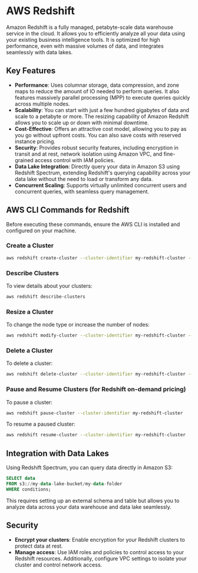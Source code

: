 # AWS Redshift

Amazon Redshift is a fully managed, petabyte-scale data warehouse service in the cloud. It allows you to efficiently analyze all your data using your existing business intelligence tools. It is optimized for high performance, even with massive volumes of data, and integrates seamlessly with data lakes.

## Key Features

- **Performance**: Uses columnar storage, data compression, and zone maps to reduce the amount of IO needed to perform queries. It also features massively parallel processing (MPP) to execute queries quickly across multiple nodes.
- **Scalability**: You can start with just a few hundred gigabytes of data and scale to a petabyte or more. The resizing capability of Amazon Redshift allows you to scale up or down with minimal downtime.
- **Cost-Effective**: Offers an attractive cost model, allowing you to pay as you go without upfront costs. You can also save costs with reserved instance pricing.
- **Security**: Provides robust security features, including encryption in transit and at rest, network isolation using Amazon VPC, and fine-grained access control with IAM policies.
- **Data Lake Integration**: Directly query your data in Amazon S3 using Redshift Spectrum, extending Redshift's querying capability across your data lake without the need to load or transform any data.
- **Concurrent Scaling**: Supports virtually unlimited concurrent users and concurrent queries, with seamless query management.

## AWS CLI Commands for Redshift

Before executing these commands, ensure the AWS CLI is installed and configured on your machine.

### Create a Cluster

```bash
aws redshift create-cluster --cluster-identifier my-redshift-cluster --node-type dc2.large --master-username myuser --master-user-password mypassword --cluster-type single-node --db-name mydatabase
```

### Describe Clusters

To view details about your clusters:

```bash
aws redshift describe-clusters
```

### Resize a Cluster

To change the node type or increase the number of nodes:

```bash
aws redshift modify-cluster --cluster-identifier my-redshift-cluster --node-type dc2.8xlarge --number-of-nodes 3
```

### Delete a Cluster

To delete a cluster:

```bash
aws redshift delete-cluster --cluster-identifier my-redshift-cluster --skip-final-cluster-snapshot
```

### Pause and Resume Clusters (for Redshift on-demand pricing)

To pause a cluster:

```bash
aws redshift pause-cluster --cluster-identifier my-redshift-cluster
```

To resume a paused cluster:

```bash
aws redshift resume-cluster --cluster-identifier my-redshift-cluster
```

## Integration with Data Lakes

Using Redshift Spectrum, you can query data directly in Amazon S3:

```sql
SELECT data
FROM s3://my-data-lake-bucket/my-data-folder
WHERE conditions;
```

This requires setting up an external schema and table but allows you to analyze data across your data warehouse and data lake seamlessly.

## Security

- **Encrypt your clusters**: Enable encryption for your Redshift clusters to protect data at rest.
- **Manage access**: Use IAM roles and policies to control access to your Redshift resources. Additionally, configure VPC settings to isolate your cluster and control network access.
